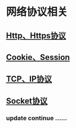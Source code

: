 # 网络协议相关

## [Http、Https协议](https://github.com/zexiangzhang/network_protocol/blob/master/protocols/http_https.md)

## [Cookie、Session](https://github.com/zexiangzhang/network_protocol/blob/master/protocols/cookie_session.md)

## [TCP、IP协议](https://github.com/zexiangzhang/network_protocol/blob/master/protocols/tcp_ip.md)

## [Socket协议](https://github.com/zexiangzhang/network_protocol/blob/master/protocols/socket.md)

### update continue ......